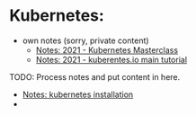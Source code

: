 # Kubernetes:

 - own notes (sorry, private content)
   - [Notes: 2021 - Kubernetes Masterclass](https://docs.google.com/document/d/1PijZfVZv3x3TULZsPRFFkxgdSArgvVv2QTGQWF_Ccg4)
   - [Notes: 2021 - kuberentes.io main tutorial](https://docs.google.com/document/d/1BQYzWRKBTiv05jArsC_G9bmo44IDe7kXct6qJrv2J5g)

TODO: Process notes and put content in here.

   - [Notes: kubernetes installation](https://docs.google.com/document/d/16UTO77qmuusyGXQkvtyBYHoqd0F6HQV2LmNer478Zhw/)
   - 